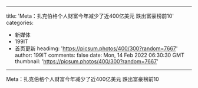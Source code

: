 
---
title: 'Meta：扎克伯格个人财富今年减少了近400亿美元 跌出富豪榜前10'
categories: 
 - 新媒体
 - 199IT
 - 首页更新
headimg: 'https://picsum.photos/400/300?random=7667'
author: 199IT
comments: false
date: Mon, 14 Feb 2022 06:30:30 GMT
thumbnail: 'https://picsum.photos/400/300?random=7667'
---

<div>   
Meta：扎克伯格个人财富今年减少了近400亿美元 跌出富豪榜前10  
</div>
            
